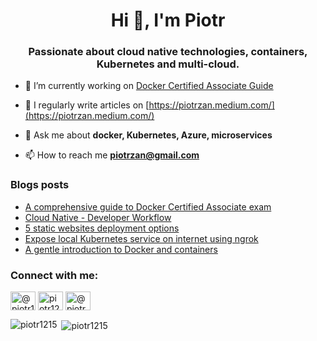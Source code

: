 <h1 align="center">Hi 👋, I'm Piotr</h1>
<h3 align="center">Passionate about cloud native technologies, containers, Kubernetes and multi-cloud.</h3>

- 🔭 I’m currently working on [Docker Certified Associate Guide](https://github.com/Piotr1215/dca-prep-kit)

- 📝 I regularly write articles on [https://piotrzan.medium.com/](https://piotrzan.medium.com/)

- 💬 Ask me about **docker, Kubernetes, Azure, microservices**

- 📫 How to reach me **piotrzan@gmail.com**

### Blogs posts
<!-- BLOG-POST-LIST:START -->
- [A comprehensive guide to Docker Certified Associate exam](https://medium.com/swlh/a-comprehensive-guide-to-docker-certified-associate-exam-d7f25b6374ca?source=rss-3c5c31a7d1d7------2)
- [Cloud Native - Developer Workflow](https://medium.com/swlh/cloud-native-developer-workflow-3f302dcdd855?source=rss-3c5c31a7d1d7------2)
- [5 static websites deployment options](https://itnext.io/5-static-websites-deployment-options-d0aac1570331?source=rss-3c5c31a7d1d7------2)
- [Expose local Kubernetes service on internet using ngrok](https://itnext.io/expose-local-kubernetes-service-on-internet-using-ngrok-2888a1118b5b?source=rss-3c5c31a7d1d7------2)
- [A gentle introduction to Docker and containers](https://medium.com/faun/a-gentle-introduction-to-docker-and-containers-2e67b1832918?source=rss-3c5c31a7d1d7------2)
<!-- BLOG-POST-LIST:END -->

<h3 align="left">Connect with me:</h3>
<p align="left">
<a href="https://dev.to/@piotr1215" target="blank"><img align="center" src="https://cdn.jsdelivr.net/npm/simple-icons@3.0.1/icons/dev-dot-to.svg" alt="@piotr1215" height="30" width="40" /></a>
<a href="https://twitter.com/piotr1215" target="blank"><img align="center" src="https://cdn.jsdelivr.net/npm/simple-icons@3.0.1/icons/twitter.svg" alt="piotr1215" height="30" width="40" /></a>
<a href="https://medium.com/@piotrzan" target="blank"><img align="center" src="https://cdn.jsdelivr.net/npm/simple-icons@3.0.1/icons/medium.svg" alt="@piotrzan" height="30" width="40" /></a>
</p>

<p><img align="left" src="https://github-readme-stats.vercel.app/api/top-langs?username=piotr1215&show_icons=true&theme=dark&locale=en&layout=compact" alt="piotr1215" /></p>

<p>&nbsp;<img align="center" src="https://github-readme-stats.vercel.app/api?username=piotr1215&show_icons=true&theme=dark&locale=en" alt="piotr1215" /></p>
